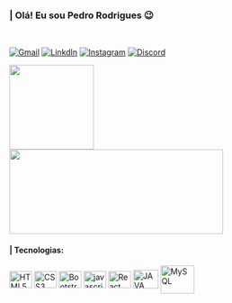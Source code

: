 ### | Olá! Eu sou Pedro Rodrigues 😉
<br/>

[![Gmail](https://img.shields.io/badge/Gmail-D14836?style=for-the-badge&logo=gmail&logoColor=white)](mailto:pedrorsrodrigues1203@gmail.com)
[![LinkdIn](https://img.shields.io/badge/LinkedIn-0077B5?style=for-the-badge&logo=linkedin&logoColor=white)](https://www.linkedin.com/in/pedro-rodrigues-50986a262/)
[![Instagram](https://img.shields.io/badge/Instagram-E4405F?style=for-the-badge&logo=instagram&logoColor=white)](https://www.instagram.com/euopedu/)
[![Discord](https://img.shields.io/badge/Discord-7289DA?style=for-the-badge&logo=discord&logoColor=white)](https://discord.gg/6usasdhr) 
<br/>

<div>
    <img  height="150em" src="https://github-readme-stats.vercel.app/api?username=eupedrorodrigues&show_icons=true&theme=radical"/>
    <img  height="150em" width="380" src="https://github-readme-stats-eight-theta.vercel.app/api/top-langs/?username=eupedrorodrigues&layout=compact&langs_count=8&theme=radical"/>  
</div>


#### | Tecnologias:

<div style="display: inline_block">
    <img align="center"  alt="HTML5" src="https://cdn.jsdelivr.net/gh/devicons/devicon/icons/html5/html5-original.svg" height="30" width="40"/>
    <img align="center"  alt="CSS3" src="https://cdn.jsdelivr.net/gh/devicons/devicon/icons/css3/css3-original.svg" height="30" width="40" />
    <img align="center"  alt="Bootstrap" src="https://cdn.jsdelivr.net/gh/devicons/devicon/icons/bootstrap/bootstrap-original-wordmark.svg" height="30" width="40" />
    <img align="center"  alt="javascript" src="https://cdn.jsdelivr.net/gh/devicons/devicon/icons/javascript/javascript-original.svg"  height="30" width="40"/>
    <img align="center"  alt="React" src="https://cdn.jsdelivr.net/gh/devicons/devicon/icons/react/react-original.svg"  height="30" width="40"/>
    <img align="center"  alt="JAVA" src="https://cdn.jsdelivr.net/gh/devicons/devicon/icons/java/java-original.svg"  height="33" width="45"/>
    <img align="center"  alt="MySQL" src="https://cdn.jsdelivr.net/gh/devicons/devicon/icons/mysql/mysql-plain-wordmark.svg"  height="50" width="60"/>
    
</div><br/>

